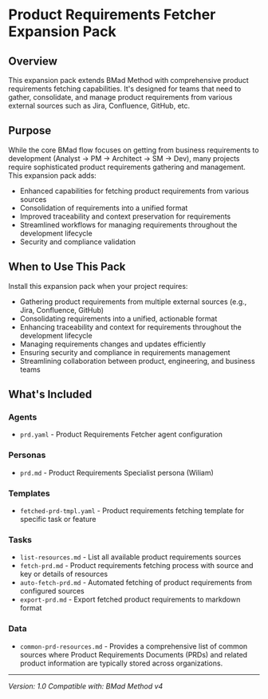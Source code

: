 # Product Requirements Fetcher Expansion Pack

## Overview

This expansion pack extends BMad Method with comprehensive product requirements fetching capabilities. It's designed for teams that need to gather, consolidate, and manage product requirements from various external sources such as Jira, Confluence, GitHub, etc.

## Purpose

While the core BMad flow focuses on getting from business requirements to development (Analyst → PM → Architect → SM → Dev), many projects require sophisticated product requirements gathering and management. This expansion pack adds:

- Enhanced capabilities for fetching product requirements from various sources
- Consolidation of requirements into a unified format
- Improved traceability and context preservation for requirements
- Streamlined workflows for managing requirements throughout the development lifecycle
- Security and compliance validation

## When to Use This Pack

Install this expansion pack when your project requires:

- Gathering product requirements from multiple external sources (e.g., Jira, Confluence, GitHub)
- Consolidating requirements into a unified, actionable format
- Enhancing traceability and context for requirements throughout the development lifecycle
- Managing requirements changes and updates efficiently
- Ensuring security and compliance in requirements management
- Streamlining collaboration between product, engineering, and business teams

## What's Included

### Agents

- `prd.yaml` - Product Requirements Fetcher agent configuration

### Personas

- `prd.md` - Product Requirements Specialist persona (Wiliam)

### Templates

- `fetched-prd-tmpl.yaml` - Product requirements fetching template for specific task or feature

### Tasks

- `list-resources.md` - List all available product requirements sources
- `fetch-prd.md` - Product requirements fetching process with source and key or details of resources
- `auto-fetch-prd.md` - Automated fetching of product requirements from configured sources
- `export-prd.md` - Export fetched product requirements to markdown format

### Data

- `common-prd-resources.md` - Provides a comprehensive list of common sources where Product Requirements Documents (PRDs) and related product information are typically stored across organizations.

---

_Version: 1.0_
_Compatible with: BMad Method v4_
